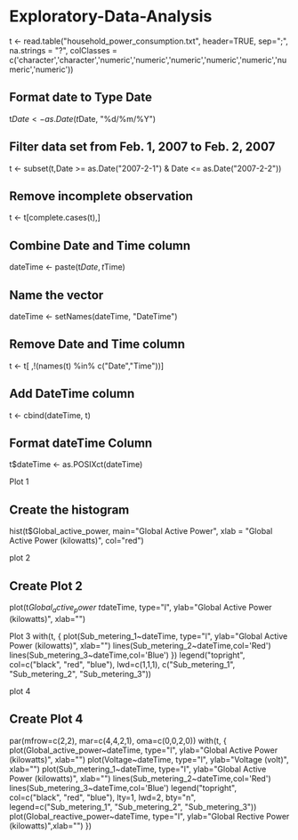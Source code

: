 # Exploratory-Data-Analysis
t <- read.table("household_power_consumption.txt", header=TRUE, sep=";", na.strings = "?", colClasses = c('character','character','numeric','numeric','numeric','numeric','numeric','numeric','numeric'))

## Format date to Type Date
t$Date <- as.Date(t$Date, "%d/%m/%Y")
  
## Filter data set from Feb. 1, 2007 to Feb. 2, 2007
t <- subset(t,Date >= as.Date("2007-2-1") & Date <= as.Date("2007-2-2"))
  
## Remove incomplete observation
t <- t[complete.cases(t),]

## Combine Date and Time column
dateTime <- paste(t$Date, t$Time)
  
## Name the vector
dateTime <- setNames(dateTime, "DateTime")
  
## Remove Date and Time column
t <- t[ ,!(names(t) %in% c("Date","Time"))]
  
## Add DateTime column
t <- cbind(dateTime, t)
  
## Format dateTime Column
t$dateTime <- as.POSIXct(dateTime)

Plot 1
 ## Create the histogram
  hist(t$Global_active_power, main="Global Active Power", xlab = "Global Active Power (kilowatts)", col="red")
  
 plot 2
  ## Create Plot 2
  plot(t$Global_active_power~t$dateTime, type="l", ylab="Global Active Power (kilowatts)", xlab="")

Plot 3
with(t, {
    plot(Sub_metering_1~dateTime, type="l",
         ylab="Global Active Power (kilowatts)", xlab="")
    lines(Sub_metering_2~dateTime,col='Red')
    lines(Sub_metering_3~dateTime,col='Blue')
  })
  legend("topright", col=c("black", "red", "blue"), lwd=c(1,1,1), 
         c("Sub_metering_1", "Sub_metering_2", "Sub_metering_3"))
  
  plot 4
   ## Create Plot 4
  par(mfrow=c(2,2), mar=c(4,4,2,1), oma=c(0,0,2,0))
  with(t, {
    plot(Global_active_power~dateTime, type="l", 
         ylab="Global Active Power (kilowatts)", xlab="")
    plot(Voltage~dateTime, type="l", 
         ylab="Voltage (volt)", xlab="")
    plot(Sub_metering_1~dateTime, type="l", 
         ylab="Global Active Power (kilowatts)", xlab="")
    lines(Sub_metering_2~dateTime,col='Red')
    lines(Sub_metering_3~dateTime,col='Blue')
    legend("topright", col=c("black", "red", "blue"), lty=1, lwd=2, bty="n",
           legend=c("Sub_metering_1", "Sub_metering_2", "Sub_metering_3"))
    plot(Global_reactive_power~dateTime, type="l", 
         ylab="Global Rective Power (kilowatts)",xlab="")
  })
